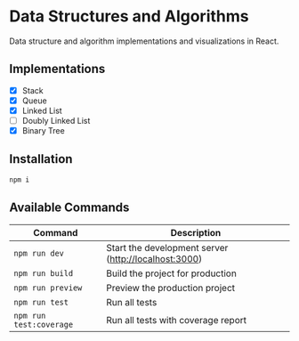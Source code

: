 # Data Structures and Algorithms

Data structure and algorithm implementations and visualizations in React.

## Implementations

- [x] Stack
- [x] Queue
- [x] Linked List
- [ ] Doubly Linked List
- [x] Binary Tree

## Installation

```bash
npm i
```

## Available Commands

| Command                 | Description                                            |
| ----------------------- | ------------------------------------------------------ |
| `npm run dev`           | Start the development server (<http://localhost:3000>) |
| `npm run build`         | Build the project for production                       |
| `npm run preview`       | Preview the production project                         |
| `npm run test`          | Run all tests                                          |
| `npm run test:coverage` | Run all tests with coverage report                     |
